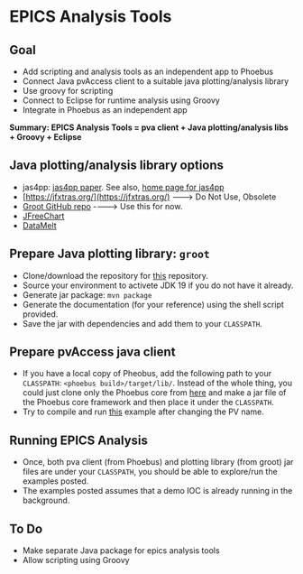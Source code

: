 # EPICS Analysis Tools

## Goal 
- Add scripting and analysis tools as an independent app to Phoebus
- Connect Java pvAccess client to a suitable java plotting/analysis library 
- Use groovy for scripting 
- Connect to Eclipse for runtime analysis using Groovy
- Integrate in Phoebus as an independent app

**Summary: EPICS Analysis Tools = pva client + Java plotting/analysis libs + Groovy + Eclipse**

## Java plotting/analysis library options
- jas4pp: [jas4pp paper](https://arxiv.org/abs/2011.05329). See also, [home page for jas4pp](https://atlaswww.hep.anl.gov/asc/jas4pp/)
- [https://jfxtras.org/](https://jfxtras.org/) ---> Do Not Use, Obsolete
- [Groot GitHub repo](https://github.com/gavalian/groot) ----> Use this for now.
- [JFreeChart](https://www.jfree.org/index.html)
- [DataMelt](https://datamelt.org/)

## Prepare Java plotting library: `groot`

- Clone/download the repository for [this](https://github.com/gavalian/groot) repository.
- Source your environment to activete JDK 19 if you do not have it already.
- Generate jar package: `mvn package`
- Generate the documentation (for your reference) using the shell script provided. 
- Save the jar with dependencies and add them to your `CLASSPATH`.

## Prepare pvAccess java client

- If you have a local copy of Pheobus, add the following path to your `CLASSPATH`: `<phoebus build>/target/lib/`. Instead of the whole thing, you could just clone only the Phoebus core from [here](https://github.com/ControlSystemStudio/phoebus/tree/master/core) and make a jar file of the Phoebus core framework and then place it under the `CLASSPATH`.
- Try to compile and run [this](https://github.com/ControlSystemStudio/phoebus/blob/master/core/pv-pva/src/test/java/org/phoebus/pv/pva/PVACustomStructDemo.java) example after changing the PV name.

 
## Running EPICS Analysis

- Once, both pva client (from Phoebus) and plotting library (from groot) jar files are under your `CLASSPATH`, you should be able to explore/run the examples posted.
- The examples posted assumes that a demo IOC is already running in the background.


## To Do

- Make separate Java package for epics analysis tools
- Allow scripting using Groovy
